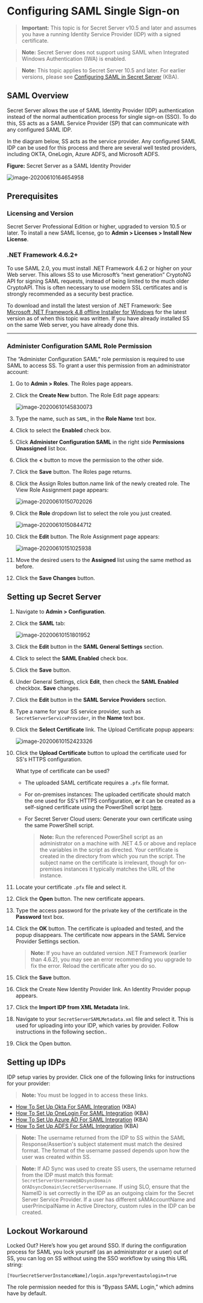 [title]: # (Configuring SAML Single Sign-on)
[tags]: # (authentication,SAML,SSO)
[priority]: # (1000)
[display]: # (all)

# Configuring SAML Single Sign-on

> **Important:** This topic is for Secret Server v10.5 and later and assumes you have a running Identity Service Provider (IDP) with a signed certificate.

> **Note:** Secret Server does not support using SAML when Integrated Windows Authentication (IWA) is enabled.

> **Note:** This topic applies to Secret Server 10.5 and later. For earlier versions, please see [Configuring SAML in Secret Server](https://docs.thycotic.com/ss/10.8.0/authentication/configuring-saml-sso/index.md) (KBA).

## SAML Overview

Secret Server allows the use of SAML Identity Provider (IDP) authentication instead of the normal authentication process for single sign-on (SSO). To do this, SS acts as a SAML Service Provider (SP) that can communicate with any configured SAML IDP.

In the diagram below, SS acts as the service provider. Any configured SAML IDP can be used for this process and there are several well tested providers, including OKTA, OneLogin, Azure ADFS, and Microsoft ADFS.

**Figure:** Secret Server as a SAML Identity Provider

![image-20200610164654958](images/image-20200610164654958.png)

##  Prerequisites

### Licensing and Version

Secret Server Professional Edition or higher, upgraded to version 10.5 or later. To install a new SAML license, go to **Admin \> Licenses \> Install New License**.

### .NET Framework 4.6.2+

To use SAML 2.0, you must install .NET Framework 4.6.2 or higher on your Web server. This allows SS to use Microsoft’s “next generation” CryptoNG API for signing SAML requests, instead of being limited to the much older CryptoAPI. This is often necessary to use modern SSL certificates and is strongly recommended as a security best practice.

To download and install the latest version of .NET Framework: See [Microsoft .NET Framework 4.8 offline Installer for Windows](https://support.microsoft.com/en-us/help/4503548/microsoft-net-framework-4-8-offline-installer-for-windows) for the latest version as of when this topic was written. If you have already installed SS on the same Web server, you have already done this.

****

### Administer Configuration SAML Role Permission

The “Administer Configuration SAML” role permission is required to use SAML to access SS. To grant a user this permission from an administrator account:

1. Go to **Admin > Roles**. The Roles page appears.

1. Click the **Create New** button. The Role Edit page appears:

   ![image-20200610145830073](images/image-20200610145830073.png)

1. Type the name, such as `SAML`, in the **Role Name** text box.

1. Click to select the **Enabled** check box.

1. Click **Administer Configuration SAML** in the right side **Permissions Unassigned** list box.

1. Click the **\<** button to move the permission to the other side.

1. Click the **Save** button. The Roles page returns.

1. Click the Assign Roles button.name link of the newly created role. The View Role Assignment page appears:

   ![image-20200610150702026](images/image-20200610150702026.png)

1. Click the **Role** dropdown list to select the role you just created.

   ![image-20200610150844712](images/image-20200610150844712.png)

1. Click the **Edit** button. The Role Assignment page appears:

   ![image-20200610151025938](images/image-20200610151025938.png)

1. Move the desired users to the **Assigned** list using the same method as before.

1. Click the **Save Changes** button.

## Setting up Secret Server

1. Navigate to **Admin \> Configuration**.

1. Click the **SAML** tab:

   ![image-20200610151801952](images/image-20200610151801952.png)

1. Click the **Edit** button in the **SAML General Settings** section.

1. Click to select the **SAML Enabled** check box.

1. Click the **Save** button.

1. Under General Settings, click **Edit**, then check the **SAML Enabled** checkbox. **Save** changes.

1. Click the **Edit** button in the **SAML Service Providers** section.

1. Type a name for your SS service provider, such as `SecretServerServiceProvider`, in the **Name** text box.

1. Click the **Select Certificate** link. The Upload Certificate popup appears:

   ![image-20200610152423326](images/image-20200610152423326.png)

1. Click the **Upload Certificate** button to upload the certificate used for SS's HTTPS configuration.
   
   What type of certificate can be used?
   
   - The uploaded SAML certificate requires a `.pfx` file format.
   
   - For on-premises instances: The uploaded certificate should match the one used for SS's HTTPS configuration, **or** it can be created as a self-signed certificate using the PowerShell script [here](https://github.com/thycotic/extrabits/blob/master/Generate-Cert.ps1).
   
   - For Secret Server Cloud users: Generate your own certificate using the same PowerShell script.
   
      > **Note:** Run the referenced PowerShell script as an administrator on a machine with .NET 4.5 or above and replace the variables in the script as directed. Your certificate is created in the directory from which you run the script. The subject name on the certificate is irrelevant, though for on-premises instances it typically matches the URL of the instance.
   
1. Locate your certificate `.pfx` file and select it.

1. Click the **Open** button. The new certificate appears.

1. Type the access password for the private key of the certificate in the **Password** text box.

1. Click the **OK** button. The certificate is uploaded and tested, and the popup disappears. The certificate now appears in the SAML Service Provider Settings section.

   > **Note:** If you have an outdated version .NET Framework (earlier than 4.6.2), you may see an error recommending you upgrade to fix the error. Reload the certificate after you do so.

1. Click the **Save** button.

1. Click the Create New Identity Provider link. An Identity Provider popup appears.

1. Click the **Import IDP from XML Metadata** link.

1. Navigate to your `SecretServerSAMLMetadata.xml` file and select it. This is used for uploading into your IDP, which varies by provider. Follow instructions in the following section..

1. Click the Open button.

## Setting up IDPs

IDP setup varies by provider. Click one of the following links for instructions for your provider:

> **Note:** You must be logged in to access these links.

- [How To Set Up Okta For SAML Integration](https://thycotic.force.com/support/s/article/SS-Setting-up-OKTA-for-SAML) (KBA)
- [How To Set Up OneLogin For SAML Integration](https://thycotic.force.com/support/s/article/SS-Setting-up-OneLogin-for-SAML) (KBA)
- [How To Set Up Azure AD For SAML Integration](https://thycotic.force.com/support/s/article/SS-Setting-up-Azure-AD-for-SAML) (KBA)
- [How To Set Up ADFS For SAML Integration](https://thycotic.force.com/support/s/article/SS-Setting-up-ADFS-for-SAML) (KBA)

> **Note:** The username returned from the IDP to SS within the SAML Response/Assertion's subject statement must match the desired format. The format of the username passed depends upon how the user was created within SS.

> **Note:** If AD Sync was used to create SS users, the username returned from the IDP must match this format: `SecretServerUsername@ADsyncDomain` or`ADsyncDomain\SecretServerUsername`. If using SLO, ensure that the NameID is set correctly in the IDP as an outgoing claim for the Secret Server Service Provider. If a user has different sAMAccountName and userPrincipalName in Active Directory, custom rules in the IDP can be created.

## Lockout Workaround

Locked Out? Here’s how you get around SSO. If during the configuration process for SAML you lock yourself (as an administrator or a user) out of SS, you can log on SS without using the SSO workflow by using this URL string:

`[YourSecretServerInstanceName]/login.aspx?preventautologin=true`

The role permission needed for this is “Bypass SAML Login,” which admins have by default.

